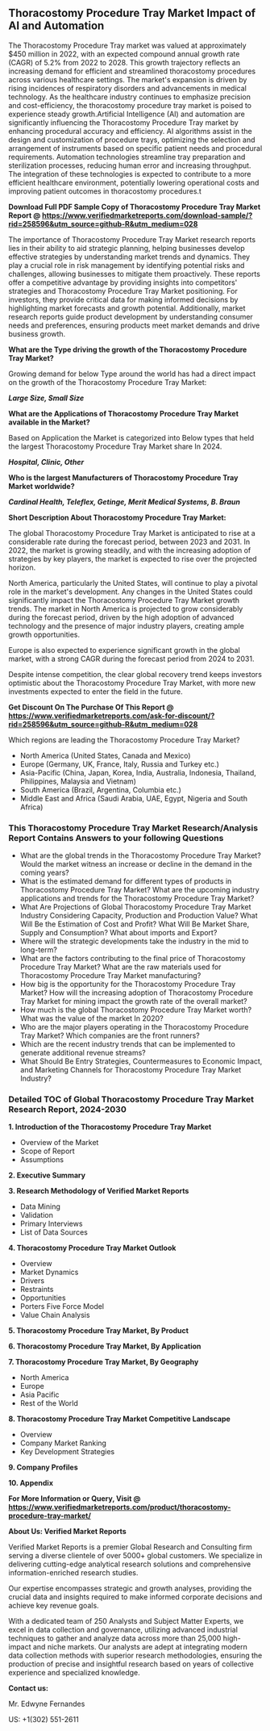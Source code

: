 <h2>Thoracostomy Procedure Tray Market Impact of AI and Automation</h2>The Thoracostomy Procedure Tray market was valued at approximately $450 million in 2022, with an expected compound annual growth rate (CAGR) of 5.2% from 2022 to 2028. This growth trajectory reflects an increasing demand for efficient and streamlined thoracostomy procedures across various healthcare settings. The market's expansion is driven by rising incidences of respiratory disorders and advancements in medical technology. As the healthcare industry continues to emphasize precision and cost-efficiency, the thoracostomy procedure tray market is poised to experience steady growth.Artificial Intelligence (AI) and automation are significantly influencing the Thoracostomy Procedure Tray market by enhancing procedural accuracy and efficiency. AI algorithms assist in the design and customization of procedure trays, optimizing the selection and arrangement of instruments based on specific patient needs and procedural requirements. Automation technologies streamline tray preparation and sterilization processes, reducing human error and increasing throughput. The integration of these technologies is expected to contribute to a more efficient healthcare environment, potentially lowering operational costs and improving patient outcomes in thoracostomy procedures.t</p><p id="" class=""><strong>Download Full PDF Sample Copy of Thoracostomy Procedure Tray Market Report @ <a href="https://www.verifiedmarketreports.com/download-sample/?rid=258596&utm_source=github-R&utm_medium=028" target="_blank">https://www.verifiedmarketreports.com/download-sample/?rid=258596&utm_source=github-R&utm_medium=028</a></strong></p><p>The importance of&nbsp;Thoracostomy Procedure Tray Market research reports lies in their ability to aid strategic planning, helping businesses develop effective strategies by understanding market trends and dynamics. They play a crucial role in risk management by identifying potential risks and challenges, allowing businesses to mitigate them proactively. These reports offer a competitive advantage by providing insights into competitors' strategies and Thoracostomy Procedure Tray Market positioning. For investors, they provide critical data for making informed decisions by highlighting market forecasts and growth potential. Additionally, market research reports guide product development by understanding consumer needs and preferences, ensuring products meet market demands and drive business growth.</p><p><strong>What are the&nbsp;Type driving the growth of the Thoracostomy Procedure Tray Market?</strong></p><p id="" class="">Growing demand for below Type around the world has had a direct impact on the growth of the Thoracostomy Procedure Tray Market:</p><em><strong>Large Size, Small Size</strong></em></p><strong>What are the&nbsp;Applications&nbsp;of Thoracostomy Procedure Tray Market available in the Market?</strong></p><p id="" class="">Based on Application the Market is categorized into Below types that held the largest Thoracostomy Procedure Tray Market share In 2024.</p><em><strong>Hospital, Clinic, Other</strong></em></p><strong>Who is the largest Manufacturers of Thoracostomy Procedure Tray Market worldwide?</strong></p><p><em><strong>Cardinal Health, Teleflex, Getinge, Merit Medical Systems, B. Braun</strong></em></p><p id="" class=""><strong>Short Description About Thoracostomy Procedure Tray Market:</strong></p><p>The global Thoracostomy Procedure Tray Market is anticipated to rise at a considerable rate during the forecast period, between 2023 and 2031. In 2022, the market is growing steadily, and with the increasing adoption of strategies by key players, the market is expected to rise over the projected horizon.</p><p>North America, particularly the United States, will continue to play a pivotal role in the market's development. Any changes in the United States could significantly impact the Thoracostomy Procedure Tray Market growth trends. The market in North America is projected to grow considerably during the forecast period, driven by the high adoption of advanced technology and the presence of major industry players, creating ample growth opportunities.</p><p>Europe is also expected to experience significant growth in the global market, with a strong CAGR during the forecast period from 2024 to 2031.</p><p>Despite intense competition, the clear global recovery trend keeps investors optimistic about the Thoracostomy Procedure Tray Market, with more new investments expected to enter the field in the future.</p><p id="" class=""><strong>Get Discount On The Purchase Of This Report @ <a href="https://www.verifiedmarketreports.com/ask-for-discount/?rid=258596&utm_source=github-R&utm_medium=028" target="_blank">https://www.verifiedmarketreports.com/ask-for-discount/?rid=258596&utm_source=github-R&utm_medium=028</a></strong></p>Which regions are leading the Thoracostomy Procedure Tray Market?</p><ul><li>North America (United States, Canada and Mexico)</li><li>Europe (Germany, UK, France, Italy, Russia and Turkey etc.)</li><li>Asia-Pacific (China, Japan, Korea, India, Australia, Indonesia, Thailand, Philippines, Malaysia and Vietnam)</li><li>South America (Brazil, Argentina, Columbia etc.)</li><li>Middle East and Africa (Saudi Arabia, UAE, Egypt, Nigeria and South Africa)</li></ul><h3 id="" class="">This Thoracostomy Procedure Tray Market Research/Analysis Report Contains Answers to your following Questions</h3><ul><li>What are the global trends in the Thoracostomy Procedure Tray Market? Would the market witness an increase or decline in the demand in the coming years?</li><li>What is the estimated demand for different types of products in Thoracostomy Procedure Tray Market? What are the upcoming industry applications and trends for the Thoracostomy Procedure Tray Market?</li><li>What Are Projections of Global Thoracostomy Procedure Tray Market Industry Considering Capacity, Production and Production Value? What Will Be the Estimation of Cost and Profit? What Will Be Market Share, Supply and Consumption? What about imports and Export?</li><li>Where will the strategic developments take the industry in the mid to long-term?</li><li>What are the factors contributing to the final price of Thoracostomy Procedure Tray Market? What are the raw materials used for Thoracostomy Procedure Tray Market manufacturing?</li><li>How big is the opportunity for the Thoracostomy Procedure Tray Market? How will the increasing adoption of Thoracostomy Procedure Tray Market for mining impact the growth rate of the overall market?</li><li>How much is the global Thoracostomy Procedure Tray Market worth? What was the value of the market In 2020?</li><li>Who are the major players operating in the Thoracostomy Procedure Tray Market? Which companies are the front runners?</li><li>Which are the recent industry trends that can be implemented to generate additional revenue streams?</li><li>What Should Be Entry Strategies, Countermeasures to Economic Impact, and Marketing Channels for Thoracostomy Procedure Tray Market Industry?</li></ul><h3 id="" class="">Detailed TOC of Global Thoracostomy Procedure Tray Market Research Report, 2024-2030</h3><p id="" class=""><strong>1. Introduction of the Thoracostomy Procedure Tray Market</strong></p><ul><li>Overview of the Market</li><li>Scope of Report</li><li>Assumptions</li></ul><p id="" class=""><strong>2. Executive Summary</strong></p><p id="" class=""><strong>3. Research Methodology of Verified Market Reports</strong></p><ul><li>Data Mining</li><li>Validation</li><li>Primary Interviews</li><li>List of Data Sources</li></ul><p id="" class=""><strong>4. Thoracostomy Procedure Tray Market Outlook</strong></p><ul><li>Overview</li><li>Market Dynamics</li><li>Drivers</li><li>Restraints</li><li>Opportunities</li><li>Porters Five Force Model</li><li>Value Chain Analysis</li></ul><p id="" class=""><strong>5. Thoracostomy Procedure Tray Market, By Product</strong></p><p id="" class=""><strong>6. Thoracostomy Procedure Tray Market, By Application</strong></p><p id="" class=""><strong>7. Thoracostomy Procedure Tray Market, By Geography</strong></p><ul><li>North America</li><li>Europe</li><li>Asia Pacific</li><li>Rest of the World</li></ul><p id="" class=""><strong>8. Thoracostomy Procedure Tray Market Competitive Landscape</strong></p><ul><li>Overview</li><li>Company Market Ranking</li><li>Key Development Strategies</li></ul><p id="" class=""><strong>9. Company Profiles</strong></p><p id="" class=""><strong>10. Appendix</strong></p><p id="" class=""><strong>For More Information or Query, Visit @ <a href="https://www.verifiedmarketreports.com/product/thoracostomy-procedure-tray-market/" target="_blank">https://www.verifiedmarketreports.com/product/thoracostomy-procedure-tray-market/</a></strong></p><p id="" class=""><strong>About Us: Verified Market Reports</strong></p><p id="" class="">Verified Market Reports is a premier Global Research and Consulting firm serving a diverse clientele of over 5000+ global customers. We specialize in delivering cutting-edge analytical research solutions and comprehensive information-enriched research studies.</p><p id="" class="">Our expertise encompasses strategic and growth analyses, providing the crucial data and insights required to make informed corporate decisions and achieve key revenue goals.</p><p id="" class="">With a dedicated team of 250 Analysts and Subject Matter Experts, we excel in data collection and governance, utilizing advanced industrial techniques to gather and analyze data across more than 25,000 high-impact and niche markets. Our analysts are adept at integrating modern data collection methods with superior research methodologies, ensuring the production of precise and insightful research based on years of collective experience and specialized knowledge.</p><p id="" class=""><strong>Contact us:</strong></p><p id="" class="">Mr. Edwyne Fernandes</p><p id="" class="">US: +1(302) 551-2611</p>